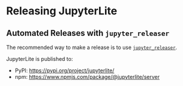 # Releasing JupyterLite

## Automated Releases with `jupyter_releaser`

The recommended way to make a release is to use [`jupyter_releaser`](https://github.com/jupyter-server/jupyter_releaser#typical-workflow).

JupyterLite is published to:

- PyPI: https://pypi.org/project/jupyterlite/
- npm: https://www.npmjs.com/package/@jupyterlite/server
